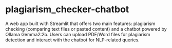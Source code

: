 # plagiarism_checker-chatbot
A web app built with Streamlit that offers two main features: plagiarism checking (comparing text files or pasted content) and a chatbot powered by Ollama Gemma2:2b. Users can upload PDF/Word files for plagiarism detection and interact with the chatbot for NLP-related queries.
